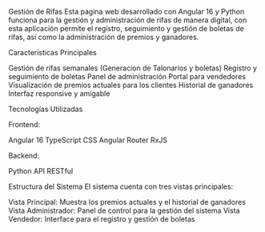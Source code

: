 Gestión de Rifas
Esta pagina web desarrollado con Angular 16 y Python funciona para la gestión y administración de rifas de manera digital, con esta aplicación permite el registro, seguimiento y gestión de boletas de rifas, así como la administración de premios y ganadores.

Características Principales

Gestión de rifas semanales (Generacion de Talonarios y boletas)
Registro y seguimiento de boletas
Panel de administración
Portal para vendedores
Visualización de premios actuales para los clientes
Historial de ganadores
Interfaz responsive y amigable

Tecnologías Utilizadas

Frontend:

Angular 16
TypeScript
CSS
Angular Router
RxJS


Backend:

Python
API RESTful



Estructura del Sistema
El sistema cuenta con tres vistas principales:

Vista Principal: 
    Muestra los premios actuales y el historial de ganadores
Vista Administrador: 
    Panel de control para la gestión del sistema
Vista Vendedor:
    Interface para el registro y gestión de boletas